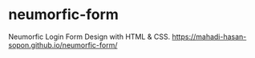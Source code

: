 # neumorfic-form
Neumorfic Login Form Design with HTML &amp; CSS.
https://mahadi-hasan-sopon.github.io/neumorfic-form/
